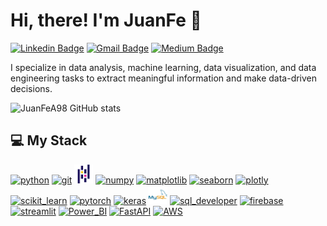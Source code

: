 # Hi, there! I'm JuanFe 👋
[![Linkedin Badge](https://img.shields.io/badge/-Juan_Felipe_Martinez-0072b1?style=flat&logo=Linkedin&logoColor=white)](https://www.linkedin.com/in/juanfe-martínez/  "Connect on LinkedIn") [![Gmail Badge](https://img.shields.io/badge/-jmartinezbernal02@gmail.com-c14438?style=flat&logo=Gmail&logoColor=white)](mailto:jmartinezbernal02@gmail.com  "Connect via Email") [![Medium Badge](https://img.shields.io/badge/JuanFe_Martinez-12100E?style=for-the-badge&logo=medium&logoColor=white)](https://medium.com/@juanfe98  "Follow on Medium")

I specialize in data analysis, machine learning, data visualization, and data engineering tasks to extract meaningful information and make data-driven decisions.

![JuanFeA98 GitHub stats](https://github-readme-stats.vercel.app/api?username=juanfea98&theme=dark&hide=contribs,prs&show_icons=True)

## 💻 My Stack

[<img src="https://banner2.cleanpng.com/20180712/yka/kisspng-professional-python-programmer-computer-programmin-python-logo-download-5b47725c1cc0d6.3474912915314089881178.jpg" alt="python" width="30" height="30"/>](https://github.com/JuanFeA98/Python) [<img src="https://www.vectorlogo.zone/logos/git-scm/git-scm-icon.svg" alt="git" width="30" height="30"/>](https://github.com/JuanFeA98) [<img src="https://raw.githubusercontent.com/devicons/devicon/2ae2a900d2f041da66e950e4d48052658d850630/icons/pandas/pandas-original.svg" alt="pandas" width="30" height="30"/>](https://github.com/JuanFeA98) [<img src="https://cdn.worldvectorlogo.com/logos/numpy-1.svg" alt="numpy" width="30" height="25"/>](https://github.com/JuanFeA98) [<img src="https://matplotlib.org/_static/images/documentation.svg" alt="matplotlib" width="30" height="30"/>](https://github.com/JuanFeA98/Data_Visualization) [<img src="https://seaborn.pydata.org/_images/logo-mark-lightbg.svg" alt="seaborn" width="30" height="30"/>](https://github.com/JuanFeA98/Data_Visualization) [<img src="https://avatars.githubusercontent.com/u/5997976?v=4" alt="plotly" width="30" height="30"/>](https://github.com/JuanFeA98/Data_Visualization) [<img src="https://upload.wikimedia.org/wikipedia/commons/0/05/Scikit_learn_logo_small.svg" alt="scikit_learn" width="30" height="30"/>](https://github.com/JuanFeA98/MachineLearning) [<img src="https://www.vectorlogo.zone/logos/pytorch/pytorch-icon.svg" alt="pytorch" width="30" height="30"/>](https://github.com/JuanFeA98/Deep_Learning-Pytorch) [<img src="https://upload.wikimedia.org/wikipedia/commons/thumb/a/ae/Keras_logo.svg/2048px-Keras_logo.svg.png" alt="keras" width="30" height="30"/>](https://github.com/JuanFeA98/Deep_Learning) [<img src="https://raw.githubusercontent.com/devicons/devicon/master/icons/mysql/mysql-original-wordmark.svg" alt="mysql" width="30" height="30"/>](https://github.com/JuanFeA98) [<img src="https://upload.wikimedia.org/wikipedia/en/6/68/Oracle_SQL_Developer_logo.svg" alt="sql_developer" width="30" height="30"/>](https://github.com/JuanFeA98) [<img src="https://upload.wikimedia.org/wikipedia/commons/thumb/c/cf/Firebase_icon.svg/2048px-Firebase_icon.svg.png" alt="firebase" width="30" height="30"/>](https://github.com/JuanFeA98/Firebase-Python) [<img src="https://seeklogo.com/images/S/streamlit-logo-1A3B208AE4-seeklogo.com.png" alt="streamlit" width="30" height="25"/>](https://github.com/JuanFeA98/Streamlit) [<img src="https://1000logos.net/wp-content/uploads/2022/08/Microsoft-Power-BI-Logo.png" alt="Power_BI" width="55" height="30"/>](https://github.com/JuanFeA98) [<img src="https://cdn.worldvectorlogo.com/logos/fastapi.svg" alt="FastAPI" width="30" height="30"/>](https://github.com/JuanFeA98/Backend-FastAPI) [<img src="https://upload.wikimedia.org/wikipedia/commons/thumb/5/5c/AWS_Simple_Icons_AWS_Cloud.svg/1024px-AWS_Simple_Icons_AWS_Cloud.svg.png" alt="AWS" width="50" height="30"/>](https://github.com/JuanFeA98)

